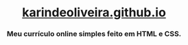 <h1 align="center">
  <a href="https://karindanoli.github.io/">karindeoliveira.github.io</a></h1> 
<h3 align="center">Meu currículo online simples feito em HTML e CSS.</h3>
